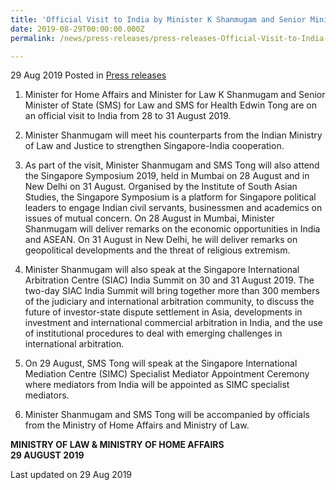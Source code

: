 ```yaml
---
title: 'Official Visit to India by Minister K Shanmugam and Senior Minister of State Edwin Tong'
date: 2019-08-29T00:00:00.000Z
permalink: /news/press-releases/press-releases-Official-Visit-to-India-by-Minister-K-Shanmugam-and-Senior-Minister-of-State-Edwin-Tong

---
```



29 Aug 2019 Posted in [Press releases](/news/press-releases)

1. Minister for Home Affairs and Minister for Law K Shanmugam and Senior Minister of State (SMS) for Law and SMS for Health Edwin Tong are on an official visit to India from 28 to 31 August 2019.
 
2. Minister Shanmugam will meet his counterparts from the Indian Ministry of Law and Justice to strengthen Singapore-India cooperation.
 
3. As part of the visit, Minister Shanmugam and SMS Tong will also attend the Singapore Symposium 2019, held in Mumbai on 28 August and in New Delhi on 31 August. Organised by the Institute of South Asian Studies, the Singapore Symposium is a platform for Singapore political leaders to engage Indian civil servants, businessmen and academics on issues of mutual concern. On 28 August in Mumbai, Minister Shanmugam will deliver remarks on the economic opportunities in India and ASEAN. On 31 August in New Delhi, he will deliver remarks on geopolitical developments and the threat of religious extremism.
 
4. Minister Shanmugam will also speak at the Singapore International Arbitration Centre (SIAC) India Summit on 30 and 31 August 2019. The two-day SIAC India Summit will bring together more than 300 members of the judiciary and international arbitration community, to discuss the future of investor-state dispute settlement in Asia, developments in investment and international commercial arbitration in India, and the use of institutional procedures to deal with emerging challenges in international arbitration.
 
5. On 29 August, SMS Tong will speak at the Singapore International Mediation Centre (SIMC) Specialist Mediator Appointment Ceremony where mediators from India will be appointed as SIMC specialist mediators.
 
6. Minister Shanmugam and SMS Tong will be accompanied by officials from the Ministry of Home Affairs and Ministry of Law.


**MINISTRY OF LAW & MINISTRY OF HOME AFFAIRS**  
**29 AUGUST 2019**

<p class="right-side-updated">Last updated on 29 Aug 2019</p> 



